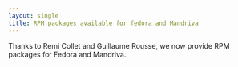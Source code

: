 ```yaml
---
layout: single
title: RPM packages available for fedora and Mandriva
---
```


Thanks to Remi Collet and Guillaume Rousse, we now provide RPM packages for Fedora and Mandriva.
